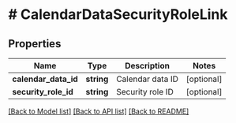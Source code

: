 # # CalendarDataSecurityRoleLink

## Properties

Name | Type | Description | Notes
------------ | ------------- | ------------- | -------------
**calendar_data_id** | **string** | Calendar data ID | [optional]
**security_role_id** | **string** | Security role ID | [optional]

[[Back to Model list]](../../README.md#models) [[Back to API list]](../../README.md#endpoints) [[Back to README]](../../README.md)
